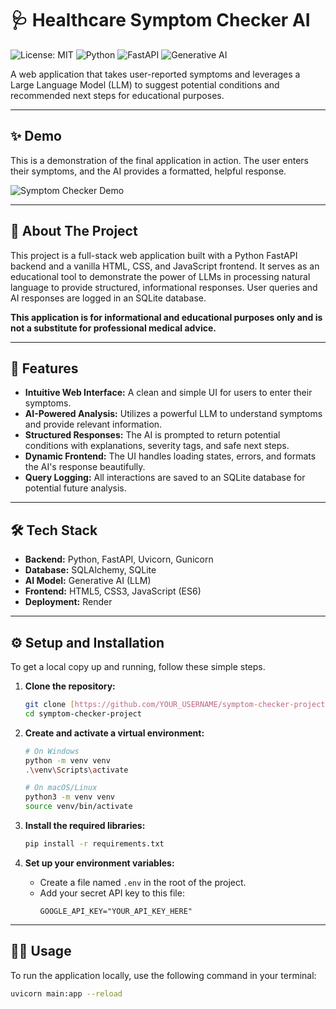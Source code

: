 # 🩺 Healthcare Symptom Checker AI

![License: MIT](https://img.shields.io/badge/License-MIT-blue.svg)
![Python](https://img.shields.io/badge/Python-3.11+-blue?logo=python&logoColor=white)
![FastAPI](https://img.shields.io/badge/FastAPI-0.104-green?logo=fastapi&logoColor=white)
![Generative AI](https://img.shields.io/badge/Generative_AI-LLM-purple.svg)

A web application that takes user-reported symptoms and leverages a Large Language Model (LLM) to suggest potential conditions and recommended next steps for educational purposes.

---

## ✨ Demo

This is a demonstration of the final application in action. The user enters their symptoms, and the AI provides a formatted, helpful response.

![Symptom Checker Demo](demo.gif)


---

## 📖 About The Project

This project is a full-stack web application built with a Python FastAPI backend and a vanilla HTML, CSS, and JavaScript frontend. It serves as an educational tool to demonstrate the power of LLMs in processing natural language to provide structured, informational responses. User queries and AI responses are logged in an SQLite database.

**This application is for informational and educational purposes only and is not a substitute for professional medical advice.**

---

## 🚀 Features

- **Intuitive Web Interface:** A clean and simple UI for users to enter their symptoms.
- **AI-Powered Analysis:** Utilizes a powerful LLM to understand symptoms and provide relevant information.
- **Structured Responses:** The AI is prompted to return potential conditions with explanations, severity tags, and safe next steps.
- **Dynamic Frontend:** The UI handles loading states, errors, and formats the AI's response beautifully.
- **Query Logging:** All interactions are saved to an SQLite database for potential future analysis.

---

## 🛠️ Tech Stack

- **Backend:** Python, FastAPI, Uvicorn, Gunicorn
- **Database:** SQLAlchemy, SQLite
- **AI Model:** Generative AI (LLM)
- **Frontend:** HTML5, CSS3, JavaScript (ES6)
- **Deployment:** Render

---

## ⚙️ Setup and Installation

To get a local copy up and running, follow these simple steps.

1.  **Clone the repository:**
    ```sh
    git clone [https://github.com/YOUR_USERNAME/symptom-checker-project.git](https://github.com/YOUR_USERNAME/symptom-checker-project.git)
    cd symptom-checker-project
    ```

2.  **Create and activate a virtual environment:**
    ```sh
    # On Windows
    python -m venv venv
    .\venv\Scripts\activate

    # On macOS/Linux
    python3 -m venv venv
    source venv/bin/activate
    ```

3.  **Install the required libraries:**
    ```sh
    pip install -r requirements.txt
    ```

4.  **Set up your environment variables:**
    - Create a file named `.env` in the root of the project.
    - Add your secret API key to this file:
      ```
      GOOGLE_API_KEY="YOUR_API_KEY_HERE"
      ```

---

## 🏃‍♀️ Usage

To run the application locally, use the following command in your terminal:

```sh
uvicorn main:app --reload
